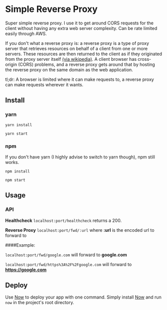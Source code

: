 # Simple Reverse Proxy

Super simple reverse proxy. I use it to get around CORS requests for the client without having any extra web server complexity. Can be rate limited easily through AWS.

If you don't what a reverse proxy is: a reverse proxy is a type of proxy server that retrieves resources on behalf of a client from one or more servers. These resources are then returned to the client as if they originated from the proxy server itself [(via wikipedia)](https://en.wikipedia.org/wiki/Reverse_proxy).
A client browser has cross-origin (CORS) problems, and a reverse proxy gets around that by hosting the reverse proxy on the same domain as the web application. 

tl;dr: A browser is limited where it can make requests to, a reverse proxy can make requests wherever it wants.


## Install

### yarn

`yarn install` 

`yarn start`

### npm

If you don't have yarn (I highly advise to switch to yarn though), npm still works.

`npm install` 

`npm start
`


## Usage

### API

**Healthcheck** `localhost:port/healthcheck` returns a 200.

**Reverse Proxy** `localhost:port/fwd/:url` where **:url** is the encoded url to forward to


####Example:

`localhost:port/fwd/google.com` will forward to **google.com**

`localhost:port/fwd/https%3A%2F%2Fgoogle.com` will forward to **https://google.com**


## Deploy

Use [Now](https://zeit.co/now) to deploy your app with one command. Simply install [Now](https://zeit.co/now) and run `now` in the project's root directory.